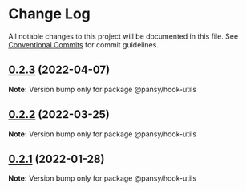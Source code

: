 # Change Log

All notable changes to this project will be documented in this file.
See [Conventional Commits](https://conventionalcommits.org) for commit guidelines.

## [0.2.3](https://github.com/pansyjs/react-hooks/compare/@pansy/hook-utils@0.2.2...@pansy/hook-utils@0.2.3) (2022-04-07)

**Note:** Version bump only for package @pansy/hook-utils





## [0.2.2](https://github.com/pansyjs/react-hooks/compare/@pansy/hook-utils@0.2.1...@pansy/hook-utils@0.2.2) (2022-03-25)

**Note:** Version bump only for package @pansy/hook-utils





## [0.2.1](https://github.com/pansyjs/react-hooks/compare/@pansy/hook-utils@0.2.0...@pansy/hook-utils@0.2.1) (2022-01-28)

**Note:** Version bump only for package @pansy/hook-utils
